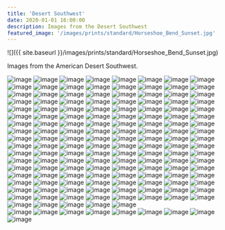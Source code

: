```yaml
---
title: 'Desert Southwest'
date: 2020-01-01 16:00:00
description: Images from the Desert Southwest
featured_image: '/images/prints/standard/Horseshoe_Bend_Sunset.jpg'
---
```


![]({{ site.baseurl }}/images/prints/standard/Horseshoe_Bend_Sunset.jpg)

Images from the American Desert Southwest.

<div class="gallery" data-columns="3">
    <img src="{{ site.baseurl }}/images/prints/standard/Bright_Angel_Views.jpg" alt="image" />
    <img src="{{ site.baseurl }}/images/prints/standard/Deep_Slot.jpg" alt="image" />
    <img src="{{ site.baseurl }}/images/prints/standard/Horseshoe_Bend_Sunset.jpg" alt="image" />
    <img src="{{ site.baseurl }}/images/prints/standard/Horseshoe_Bend_Afterglow.jpg" alt="image" />
    <img src="{{ site.baseurl }}/images/collections/desertsouthwest/2021_SouthwestLandscapes-1.jpg" alt="image" />
    <img src="{{ site.baseurl }}/images/collections/desertsouthwest/2021_SouthwestLandscapes-2.jpg" alt="image" />
    <img src="{{ site.baseurl }}/images/collections/desertsouthwest/2021_SouthwestLandscapes-3.jpg" alt="image" />
    <img src="{{ site.baseurl }}/images/collections/desertsouthwest/2021_SouthwestLandscapes-4.jpg" alt="image" />
    <img src="{{ site.baseurl }}/images/collections/desertsouthwest/2021_SouthwestLandscapes-5.jpg" alt="image" />
    <img src="{{ site.baseurl }}/images/collections/desertsouthwest/2021_SouthwestLandscapes-6.jpg" alt="image" />
    <img src="{{ site.baseurl }}/images/collections/desertsouthwest/2021_SouthwestLandscapes-7.jpg" alt="image" />
    <img src="{{ site.baseurl }}/images/collections/desertsouthwest/2021_SouthwestLandscapes-8.jpg" alt="image" />
    <img src="{{ site.baseurl }}/images/collections/desertsouthwest/2021_SouthwestLandscapes-9.jpg" alt="image" />
    <img src="{{ site.baseurl }}/images/collections/desertsouthwest/2021_SouthwestLandscapes-10.jpg" alt="image" />
    <img src="{{ site.baseurl }}/images/collections/desertsouthwest/2021_SouthwestLandscapes-11.jpg" alt="image" />
    <img src="{{ site.baseurl }}/images/collections/desertsouthwest/2021_SouthwestLandscapes-12.jpg" alt="image" />
    <img src="{{ site.baseurl }}/images/collections/desertsouthwest/2021_SouthwestLandscapes-13.jpg" alt="image" />
    <img src="{{ site.baseurl }}/images/collections/desertsouthwest/2021_SouthwestLandscapes-14.jpg" alt="image" />
    <img src="{{ site.baseurl }}/images/collections/desertsouthwest/2021_SouthwestLandscapes-15.jpg" alt="image" />
    <img src="{{ site.baseurl }}/images/collections/desertsouthwest/2021_SouthwestLandscapes-16.jpg" alt="image" />
    <img src="{{ site.baseurl }}/images/collections/desertsouthwest/2021_SouthwestLandscapes-17.jpg" alt="image" />
    <img src="{{ site.baseurl }}/images/collections/desertsouthwest/2021_SouthwestLandscapes-18.jpg" alt="image" />
    <img src="{{ site.baseurl }}/images/collections/desertsouthwest/2021_SouthwestLandscapes-19.jpg" alt="image" />
    <img src="{{ site.baseurl }}/images/collections/desertsouthwest/2021_SouthwestLandscapes-20.jpg" alt="image" />
    <img src="{{ site.baseurl }}/images/collections/desertsouthwest/2021_SouthwestLandscapes-21.jpg" alt="image" />
    <img src="{{ site.baseurl }}/images/collections/desertsouthwest/2021_SouthwestLandscapes-22.jpg" alt="image" />
    <img src="{{ site.baseurl }}/images/collections/desertsouthwest/2021_SouthwestLandscapes-23.jpg" alt="image" />
    <img src="{{ site.baseurl }}/images/collections/desertsouthwest/2021_SouthwestLandscapes-24.jpg" alt="image" />
    <img src="{{ site.baseurl }}/images/collections/desertsouthwest/2021_SouthwestLandscapes-25.jpg" alt="image" />
    <img src="{{ site.baseurl }}/images/collections/desertsouthwest/2021_SouthwestLandscapes-26.jpg" alt="image" />
    <img src="{{ site.baseurl }}/images/collections/desertsouthwest/2021_SouthwestLandscapes-27.jpg" alt="image" />
    <img src="{{ site.baseurl }}/images/collections/desertsouthwest/2021_SouthwestLandscapes-28.jpg" alt="image" />
    <img src="{{ site.baseurl }}/images/collections/desertsouthwest/2021_SouthwestLandscapes-29.jpg" alt="image" />
    <img src="{{ site.baseurl }}/images/collections/desertsouthwest/2021_SouthwestLandscapes-30.jpg" alt="image" />
    <img src="{{ site.baseurl }}/images/collections/desertsouthwest/2021_SouthwestLandscapes-31.jpg" alt="image" />
    <img src="{{ site.baseurl }}/images/collections/desertsouthwest/2021_SouthwestLandscapes-32.jpg" alt="image" />
    <img src="{{ site.baseurl }}/images/collections/desertsouthwest/2021_SouthwestLandscapes-33.jpg" alt="image" />
    <img src="{{ site.baseurl }}/images/collections/desertsouthwest/2021_SouthwestLandscapes-34.jpg" alt="image" />
    <img src="{{ site.baseurl }}/images/collections/desertsouthwest/2021_SouthwestLandscapes-35.jpg" alt="image" />
    <img src="{{ site.baseurl }}/images/collections/desertsouthwest/2021_SouthwestLandscapes-36.jpg" alt="image" />
    <img src="{{ site.baseurl }}/images/collections/desertsouthwest/2021_SouthwestLandscapes-37.jpg" alt="image" />
    <img src="{{ site.baseurl }}/images/collections/desertsouthwest/2021_SouthwestLandscapes-38.jpg" alt="image" />
    <img src="{{ site.baseurl }}/images/collections/desertsouthwest/2021_SouthwestLandscapes-39.jpg" alt="image" />
    <img src="{{ site.baseurl }}/images/collections/desertsouthwest/2021_SouthwestLandscapes-40.jpg" alt="image" />
    <img src="{{ site.baseurl }}/images/collections/desertsouthwest/2021_SouthwestLandscapes-41.jpg" alt="image" />
    <img src="{{ site.baseurl }}/images/collections/desertsouthwest/2021_SouthwestLandscapes-42.jpg" alt="image" />
    <img src="{{ site.baseurl }}/images/collections/desertsouthwest/2021_SouthwestLandscapes-43.jpg" alt="image" />
    <img src="{{ site.baseurl }}/images/collections/desertsouthwest/2021_SouthwestLandscapes-44.jpg" alt="image" />
    <img src="{{ site.baseurl }}/images/collections/desertsouthwest/2021_SouthwestLandscapes-45.jpg" alt="image" />
    <img src="{{ site.baseurl }}/images/collections/desertsouthwest/2021_SouthwestLandscapes-46.jpg" alt="image" />
    <img src="{{ site.baseurl }}/images/collections/desertsouthwest/2021_SouthwestLandscapes-47.jpg" alt="image" />
    <img src="{{ site.baseurl }}/images/collections/desertsouthwest/2021_SouthwestLandscapes-48.jpg" alt="image" />
    <img src="{{ site.baseurl }}/images/collections/desertsouthwest/2021_SouthwestLandscapes-49.jpg" alt="image" />
    <img src="{{ site.baseurl }}/images/collections/desertsouthwest/2021_SouthwestLandscapes-50.jpg" alt="image" />
    <img src="{{ site.baseurl }}/images/collections/desertsouthwest/2021_SouthwestLandscapes-51.jpg" alt="image" />
    <img src="{{ site.baseurl }}/images/collections/desertsouthwest/2021_SouthwestLandscapes-52.jpg" alt="image" />
    <img src="{{ site.baseurl }}/images/collections/desertsouthwest/2021_SouthwestLandscapes-53.jpg" alt="image" />
    <img src="{{ site.baseurl }}/images/collections/desertsouthwest/2021_SouthwestLandscapes-55.jpg" alt="image" />
    <img src="{{ site.baseurl }}/images/collections/desertsouthwest/2021_SouthwestLandscapes-57.jpg" alt="image" />
    <img src="{{ site.baseurl }}/images/collections/desertsouthwest/2021_SouthwestLandscapes-58.jpg" alt="image" />
    <img src="{{ site.baseurl }}/images/collections/desertsouthwest/2021_SouthwestLandscapes-59.jpg" alt="image" />
    <img src="{{ site.baseurl }}/images/collections/desertsouthwest/2021_SouthwestLandscapes-60.jpg" alt="image" />
    <img src="{{ site.baseurl }}/images/collections/desertsouthwest/2021_SouthwestLandscapes-61.jpg" alt="image" />
    <img src="{{ site.baseurl }}/images/collections/desertsouthwest/2021_SouthwestLandscapes-62.jpg" alt="image" />
    <img src="{{ site.baseurl }}/images/collections/desertsouthwest/2021_SouthwestLandscapes-63.jpg" alt="image" />
    <img src="{{ site.baseurl }}/images/collections/desertsouthwest/2021_SouthwestLandscapes-64.jpg" alt="image" />
    <img src="{{ site.baseurl }}/images/collections/desertsouthwest/2021_SouthwestLandscapes-65.jpg" alt="image" />
    <img src="{{ site.baseurl }}/images/collections/desertsouthwest/2021_SouthwestLandscapes-66.jpg" alt="image" />
    <img src="{{ site.baseurl }}/images/collections/desertsouthwest/2021_SouthwestLandscapes-67.jpg" alt="image" />
    <img src="{{ site.baseurl }}/images/collections/desertsouthwest/2021_SouthwestLandscapes-68.jpg" alt="image" />
    <img src="{{ site.baseurl }}/images/collections/desertsouthwest/2021_SouthwestLandscapes-69.jpg" alt="image" />
    <img src="{{ site.baseurl }}/images/collections/desertsouthwest/2021_SouthwestLandscapes-70.jpg" alt="image" />
    <img src="{{ site.baseurl }}/images/collections/desertsouthwest/2021_SouthwestLandscapes-71.jpg" alt="image" />
    <img src="{{ site.baseurl }}/images/collections/desertsouthwest/2021_SouthwestLandscapes-72.jpg" alt="image" />
    <img src="{{ site.baseurl }}/images/collections/desertsouthwest/2021_SouthwestLandscapes-73.jpg" alt="image" />
    <img src="{{ site.baseurl }}/images/collections/desertsouthwest/2021_SouthwestLandscapes-74.jpg" alt="image" />
    <img src="{{ site.baseurl }}/images/collections/desertsouthwest/2021_SouthwestLandscapes-75.jpg" alt="image" />
    <img src="{{ site.baseurl }}/images/collections/desertsouthwest/2021_SouthwestLandscapes-76.jpg" alt="image" />
    <img src="{{ site.baseurl }}/images/collections/desertsouthwest/2021_SouthwestLandscapes-77.jpg" alt="image" />
    <img src="{{ site.baseurl }}/images/collections/desertsouthwest/2021_SouthwestLandscapes-78.jpg" alt="image" />
    <img src="{{ site.baseurl }}/images/collections/desertsouthwest/2021_SouthwestLandscapes-79.jpg" alt="image" />
    <img src="{{ site.baseurl }}/images/collections/desertsouthwest/2021_SouthwestLandscapes-80.jpg" alt="image" />
    <img src="{{ site.baseurl }}/images/collections/desertsouthwest/2021_SouthwestLandscapes-81.jpg" alt="image" />
    <img src="{{ site.baseurl }}/images/collections/desertsouthwest/2021_SouthwestLandscapes-82.jpg" alt="image" />
    <img src="{{ site.baseurl }}/images/collections/desertsouthwest/2021_SouthwestLandscapes-83.jpg" alt="image" />
    <img src="{{ site.baseurl }}/images/collections/desertsouthwest/2021_SouthwestLandscapes-84.jpg" alt="image" />
    <img src="{{ site.baseurl }}/images/collections/desertsouthwest/2021_SouthwestLandscapes-85.jpg" alt="image" />
    <img src="{{ site.baseurl }}/images/collections/desertsouthwest/2021_SouthwestLandscapes-86.jpg" alt="image" />
    <img src="{{ site.baseurl }}/images/collections/desertsouthwest/2021_SouthwestLandscapes-87.jpg" alt="image" />
    <img src="{{ site.baseurl }}/images/collections/desertsouthwest/2021_SouthwestLandscapes-88.jpg" alt="image" />
    <img src="{{ site.baseurl }}/images/collections/desertsouthwest/2021_SouthwestLandscapes-89.jpg" alt="image" />
    <img src="{{ site.baseurl }}/images/collections/desertsouthwest/2021_SouthwestLandscapes-90.jpg" alt="image" />
    <img src="{{ site.baseurl }}/images/collections/desertsouthwest/2021_SouthwestLandscapes-91.jpg" alt="image" />
    <img src="{{ site.baseurl }}/images/collections/desertsouthwest/2021_SouthwestLandscapes-92.jpg" alt="image" />
    <img src="{{ site.baseurl }}/images/collections/desertsouthwest/2021_SouthwestLandscapes-93.jpg" alt="image" />
    <img src="{{ site.baseurl }}/images/collections/desertsouthwest/2021_SouthwestLandscapes-94.jpg" alt="image" />
    <img src="{{ site.baseurl }}/images/collections/desertsouthwest/2021_SouthwestLandscapes-95.jpg" alt="image" />
    <img src="{{ site.baseurl }}/images/collections/desertsouthwest/2021_SouthwestLandscapes-96.jpg" alt="image" />
    <img src="{{ site.baseurl }}/images/collections/desertsouthwest/2021_SouthwestLandscapes-97.jpg" alt="image" />
    <img src="{{ site.baseurl }}/images/collections/desertsouthwest/2021_SouthwestLandscapes-98.jpg" alt="image" />
    <img src="{{ site.baseurl }}/images/collections/desertsouthwest/2021_SouthwestLandscapes-99.jpg" alt="image" />
    <img src="{{ site.baseurl }}/images/collections/desertsouthwest/2021_SouthwestLandscapes-100.jpg" alt="image" />
    <img src="{{ site.baseurl }}/images/collections/desertsouthwest/2021_SouthwestLandscapes-101.jpg" alt="image" />
    <img src="{{ site.baseurl }}/images/collections/desertsouthwest/2021_SouthwestLandscapes-102.jpg" alt="image" />
    <img src="{{ site.baseurl }}/images/collections/desertsouthwest/2021_SouthwestLandscapes-103.jpg" alt="image" />
    <img src="{{ site.baseurl }}/images/collections/desertsouthwest/2021_SouthwestLandscapes-104.jpg" alt="image" />
    <img src="{{ site.baseurl }}/images/collections/desertsouthwest/2021_SouthwestLandscapes-105.jpg" alt="image" />
    <img src="{{ site.baseurl }}/images/collections/desertsouthwest/2021_SouthwestLandscapes-106.jpg" alt="image" />
    <img src="{{ site.baseurl }}/images/collections/desertsouthwest/2021_SouthwestLandscapes-107.jpg" alt="image" />
    <img src="{{ site.baseurl }}/images/collections/desertsouthwest/2021_SouthwestLandscapes-108.jpg" alt="image" />
    <img src="{{ site.baseurl }}/images/collections/desertsouthwest/2021_SouthwestLandscapes-109.jpg" alt="image" />
    <img src="{{ site.baseurl }}/images/collections/desertsouthwest/2021_SouthwestLandscapes-110.jpg" alt="image" />
    <img src="{{ site.baseurl }}/images/collections/desertsouthwest/2021_SouthwestLandscapes-111.jpg" alt="image" />
    <img src="{{ site.baseurl }}/images/collections/desertsouthwest/2021_SouthwestLandscapes-112.jpg" alt="image" />
    <img src="{{ site.baseurl }}/images/collections/desertsouthwest/2021_SouthwestLandscapes-113.jpg" alt="image" />
    <img src="{{ site.baseurl }}/images/collections/desertsouthwest/2021_SouthwestLandscapes-114.jpg" alt="image" />
    <img src="{{ site.baseurl }}/images/collections/desertsouthwest/2021_SouthwestLandscapes-115.jpg" alt="image" />
    <img src="{{ site.baseurl }}/images/collections/desertsouthwest/2021_SouthwestLandscapes-117.jpg" alt="image" />
    <img src="{{ site.baseurl }}/images/collections/desertsouthwest/2021_SouthwestLandscapes-118.jpg" alt="image" />
    <img src="{{ site.baseurl }}/images/collections/desertsouthwest/2021_SouthwestLandscapes-119.jpg" alt="image" />
    <img src="{{ site.baseurl }}/images/collections/desertsouthwest/2021_SouthwestLandscapes-120.jpg" alt="image" />
    <img src="{{ site.baseurl }}/images/collections/desertsouthwest/2021_SouthwestLandscapes-121.jpg" alt="image" />
    <img src="{{ site.baseurl }}/images/collections/desertsouthwest/2021_SouthwestLandscapes-122.jpg" alt="image" />
    <img src="{{ site.baseurl }}/images/collections/desertsouthwest/2021_SouthwestLandscapes-123.jpg" alt="image" />
    <img src="{{ site.baseurl }}/images/collections/desertsouthwest/2021_SouthwestLandscapes-124.jpg" alt="image" />
    <img src="{{ site.baseurl }}/images/collections/desertsouthwest/2021_SouthwestLandscapes-125.jpg" alt="image" />
    <img src="{{ site.baseurl }}/images/collections/desertsouthwest/2021_SouthwestLandscapes-126.jpg" alt="image" />
    <img src="{{ site.baseurl }}/images/collections/desertsouthwest/2021_SouthwestLandscapes-127.jpg" alt="image" />
    <img src="{{ site.baseurl }}/images/collections/desertsouthwest/2021_SouthwestLandscapes-128.jpg" alt="image" />
    <img src="{{ site.baseurl }}/images/collections/desertsouthwest/2021_SouthwestLandscapes-129.jpg" alt="image" />
    <img src="{{ site.baseurl }}/images/collections/desertsouthwest/2021_SouthwestLandscapes-130.jpg" alt="image" />
    <img src="{{ site.baseurl }}/images/collections/desertsouthwest/2021_SouthwestLandscapes-131.jpg" alt="image" />
    <img src="{{ site.baseurl }}/images/collections/desertsouthwest/2021_SouthwestLandscapes-132.jpg" alt="image" />
    <img src="{{ site.baseurl }}/images/collections/desertsouthwest/2021_SouthwestLandscapes-133.jpg" alt="image" />
    <img src="{{ site.baseurl }}/images/collections/desertsouthwest/2021_SouthwestLandscapes-134.jpg" alt="image" />
    <img src="{{ site.baseurl }}/images/collections/desertsouthwest/2021_SouthwestLandscapes-135.jpg" alt="image" />
    <img src="{{ site.baseurl }}/images/collections/desertsouthwest/2021_SouthwestLandscapes-137.jpg" alt="image" />
    <img src="{{ site.baseurl }}/images/collections/desertsouthwest/2021_SouthwestLandscapes-138.jpg" alt="image" />
    <img src="{{ site.baseurl }}/images/collections/desertsouthwest/2021_SouthwestLandscapes-139.jpg" alt="image" />
    <img src="{{ site.baseurl }}/images/collections/desertsouthwest/2021_SouthwestLandscapes-140.jpg" alt="image" />
    <img src="{{ site.baseurl }}/images/collections/desertsouthwest/2021_SouthwestLandscapes-141.jpg" alt="image" />
</div>
<div class="gallery" data-columns="2">
    <img src="{{ site.baseurl }}/images/collections/desertsouthwest/2021_SouthwestLandscapesPanos-1.jpg" alt="image" />
    <img src="{{ site.baseurl }}/images/collections/desertsouthwest/2021_SouthwestLandscapesPanos-2.jpg" alt="image" />
    <img src="{{ site.baseurl }}/images/collections/desertsouthwest/2021_SouthwestLandscapesPanos-3.jpg" alt="image" />
    <img src="{{ site.baseurl }}/images/collections/desertsouthwest/2021_SouthwestLandscapesPanos-4.jpg" alt="image" />
    <img src="{{ site.baseurl }}/images/collections/desertsouthwest/2021_SouthwestLandscapesPanos-5.jpg" alt="image" />
    <img src="{{ site.baseurl }}/images/collections/desertsouthwest/2021_SouthwestLandscapesPanos-6.jpg" alt="image" />
    <img src="{{ site.baseurl }}/images/collections/desertsouthwest/2021_SouthwestLandscapesPanos-7.jpg" alt="image" />
    <img src="{{ site.baseurl }}/images/collections/desertsouthwest/2021_SouthwestLandscapesPanos-8.jpg" alt="image" />
    <img src="{{ site.baseurl }}/images/collections/desertsouthwest/2021_SouthwestLandscapesPanos-9.jpg" alt="image" />
</div>